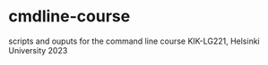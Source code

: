 # cmdline-course
scripts and ouputs for the command line course KIK-LG221, Helsinki University 2023
